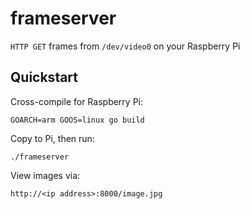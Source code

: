 # frameserver

`HTTP GET` frames from `/dev/video0` on your Raspberry Pi

## Quickstart

Cross-compile for Raspberry Pi:

	GOARCH=arm GOOS=linux go build

Copy to Pi, then run:

	./frameserver

View images via:

	http://<ip address>:8000/image.jpg
